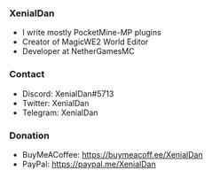 ### XenialDan

<!--
**thebigsmileXD/thebigsmileXD** is a ✨ _special_ ✨ repository because its `README.md` (this file) appears on your GitHub profile.

Here are some ideas to get you started:

- 🔭 I’m currently working on ...
- 🌱 I’m currently learning ...
- 👯 I’m looking to collaborate on ...
- 🤔 I’m looking for help with ...
- 💬 Ask me about ...
- 📫 How to reach me: ...
- 😄 Pronouns: ...
- ⚡ Fun fact: ...
-->
- I write mostly PocketMine-MP plugins
- Creator of MagicWE2 World Editor
- Developer at NetherGamesMC
<!-- - i am not that creative when it comes to writing. //TODO enhance readme -->
### Contact
- Discord: XenialDan#5713
- Twitter: XenialDan
- Telegram: XenialDan
### Donation
- BuyMeACoffee: https://buymeacoff.ee/XenialDan
- PayPal: https://paypal.me/XenialDan
